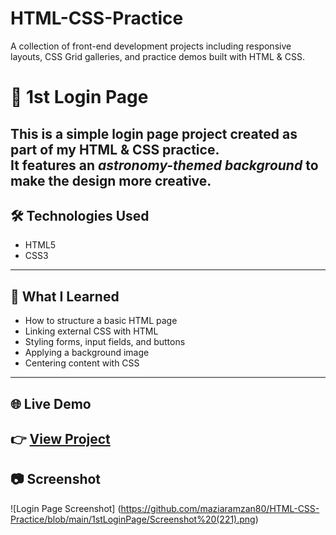 # HTML-CSS-Practice
A collection of front-end development projects including responsive layouts, CSS Grid galleries, and practice demos built with HTML &amp; CSS.
# 🌌 1st Login Page

This is a simple login page project created as part of my HTML & CSS practice.  
It features an *astronomy-themed background* to make the design more creative.
---
## 🛠 Technologies Used
- HTML5  
- CSS3  
---
## 📖 What I Learned
- How to structure a basic HTML page  
- Linking external CSS with HTML  
- Styling forms, input fields, and buttons  
- Applying a background image  
- Centering content with CSS  
---
## 🌐 Live Demo
👉 [View Project](https://maziaramzan80.github.io/HTML-CSS-Practice/1stLoginPage)
---
## 📷 Screenshot
![Login Page Screenshot]
(https://github.com/maziaramzan80/HTML-CSS-Practice/blob/main/1stLoginPage/Screenshot%20(221).png)
